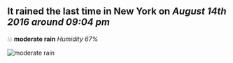 ## It rained the last time in New York on *August 14th 2016 around 09:04 pm*
💧💧  **moderate rain** *Humidity 67%*

![moderate rain](http://openweathermap.org/img/w/10n.png)
